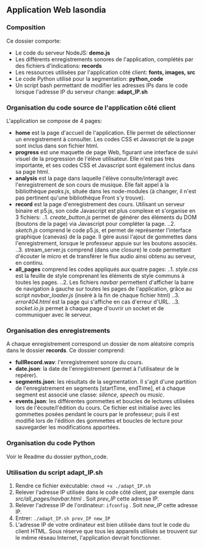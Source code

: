 ## Application Web lasondia

### Composition

Ce dossier comporte:

- Le code du serveur NodeJS: **demo.js**
- Les différents enregistrements sonores de l'application, complétés par des fichiers d'indications: **records**
- Les ressources utilisées par l'application côté client: **fonts, images, src**
- Le code Python utilisé pour la segmentation: **python_code**
- Un script bash permettant de modifier les adresses IPs dans le code lorsque l'adresse IP du serveur change: **adapt_IP.sh**

### Organisation du code source de l'application côté client
L'application se compose de 4 pages:

- **home** est la page d'accueil de l'application. Elle permet de sélectionner un enregistrement à consulter. Les codes CSS et Javascript de la page sont inclus dans son fichier html.
- **progress** est une maquette de page Web, figurant une interface de suivi visuel de la progression de l'élève utilisateur. Elle n'est pas très importante, et ses codes CSS et Javascript sont également inclus dans sa page html.
- **analysis** est la page dans laquelle l'élève consulte/interagit avec l'enregistrement de son cours de musique. Elle fait appel à la bibliothèque *peaks.js*, située dans les node-modules (à changer, il n'est pas pertinent qu'une bibliothèque Front s'y trouve).
- **record** est la page d'enregistrement des cours. Utilisant un serveur binaire et p5.js, son code Javascript est plus complexe et s'organise en 3 fichiers:
..1. *create_button.js* permet de générer des éléments du DOM (boutons de la page) via Javascript pour compléter la page.
..2. *sketch.js* comprend le code p5.js, et permet de représenter l'interface graphique (canevas) de la page. Il gère aussi l'ajout de gommettes dans l'enregistrement, lorsque le professeur appuie sur les boutons associés.
..3. stream_server.js comprend (dans une closure) le code permettant d'écouter le micro et de transférer le flux audio ainsi obtenu au serveur, en continu.
- **all_pages** comprend les codes appliqués aux quatre pages:
..1. *style.css* est la feuille de style comprenant les éléments de style communs à toutes les pages.
..2. Les fichiers *navbar* permettent d'afficher la barre de navigation à gauche sur toutes les pages de l'application, grâce au script *navbar_loader.js* (inséré à la fin de chaque fichier html)
..3. *error404.html* est la page qui s'affiche en cas d'erreur d'URL.
..3. *socket.io.js* permet à chaque page d'ouvrir un socket et de communiquer avec le serveur.

### Organisation des enregistrements
A chaque enregistrement correspond un dossier de nom aléatoire compris dans le dossier **records**. Ce dossier comprend:

- **fullRecord.wav**: l'enregistrement sonore du cours.
- **date.json**: la date de l'enregistrement (permet à l'utilisateur de le repérer).
- **segments.json**: les résultats de la segmentation. Il s'agit d'une partition de l'enregistrement en segments \[startTime, endTime\], et à chaque segment est associé une classe: *silence*, *speech* ou *music*.
- **events.json**: les différentes gommettes et boucles de lectures utilisées lors de l'écoute/l'édition du cours. Ce fichier est initialisé avec les gommettes posées pendant le cours par le professeur; puis il est modifié lors de l'édition des gommettes et boucles de lecture pour sauvegarder les modifications apportées.

### Organisation du code Python
Voir le Readme du dossier python_code.

### Utilisation du script adapt_IP.sh
1. Rendre ce fichier exécutable: `chmod +x ./adapt_IP.sh`
2. Relever l'adresse IP utilisée dans le code côté client, par exemple dans *src/all_pages/navbar.html* . Soit *prev_IP* cette adresse IP.
2. Relever l'adresse IP de l'ordinateur: `ifconfig` . Soit *new_IP* cette adresse IP.
3. Entrer: `./adapt_IP.sh prev_IP new_IP`
4. L'adresse IP de votre ordinateur est bien utilisée dans tout le code du client HTML. Sous réserve que tous les appareils utilisés se trouvent sur le même réseau Internet, l'application devrait fonctionner.
